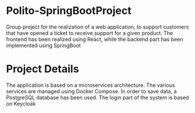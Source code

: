 # Polito-SpringBootProject
Group project for the realization of a web application, to support customers that have opened a ticket to receive support for a given
product.
The frontend has been realized using React, while the backend part has been implemented using SpringBoot

# Project Details
The application is based on a microservices architecture. The various services are managed using Docker Compose.
In order to save data, a PostgreSQL database has been used.
The login part of the system is based on Keycloak

